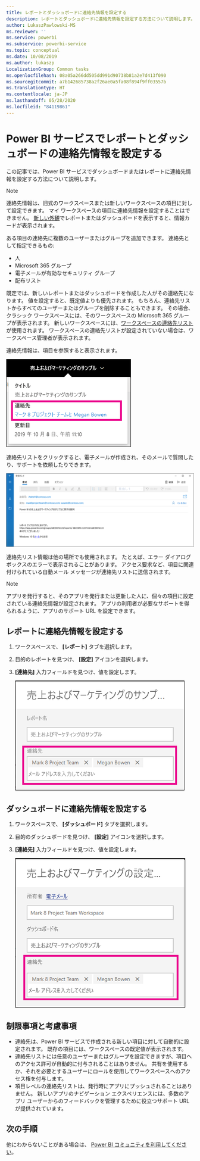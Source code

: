 ```yaml
---
title: レポートとダッシュボードに連絡先情報を設定する
description: レポートとダッシュボードに連絡先情報を設定する方法について説明します。
author: LukaszPawlowski-MS
ms.reviewer: ''
ms.service: powerbi
ms.subservice: powerbi-service
ms.topic: conceptual
ms.date: 10/08/2019
ms.author: lukaszp
LocalizationGroup: Common tasks
ms.openlocfilehash: 08a05a266dd505dd991d90738b81a2e7d413f090
ms.sourcegitcommit: a7b142685738a2f26ae0a5fa08f894f9ff03557b
ms.translationtype: HT
ms.contentlocale: ja-JP
ms.lasthandoff: 05/28/2020
ms.locfileid: "84119861"
---
```

# <a name="set-contact-information-for-reports-and-dashboards-in-the-power-bi-service"></a>Power BI サービスでレポートとダッシュボードの連絡先情報を設定する
この記事では、Power BI サービスでダッシュボードまたはレポートに連絡先情報を設定する方法について説明します。

> [!NOTE]
> 連絡先情報は、旧式のワークスペースまたは新しいワークスペースの項目に対して設定できます。 マイ ワークスペースの項目に連絡先情報を設定することはできません。 [新しい外観](../consumer/service-new-look.md)でレポートまたはダッシュボードを表示すると、情報カードが表示されます。

ある項目の連絡先に複数のユーザーまたはグループを追加できます。 連絡先として指定できるもの:
* 人
* Microsoft 365 グループ
* 電子メールが有効なセキュリティ グループ
* 配布リスト

既定では、新しいレポートまたはダッシュボードを作成した人がその連絡先になります。 値を設定すると、既定値よりも優先されます。 もちろん、連絡先リストからすべてのユーザーまたはグループを削除することもできます。 その場合、クラシック ワークスペースには、そのワークスペースの Microsoft 365 グループが表示されます。 新しいワークスペースには、[ワークスペースの連絡先リスト](../collaborate-share/service-create-the-new-workspaces.md#create-a-contact-list)が使用されます。 ワークスペースの連絡先リストが設定されていない場合は、ワークスペース管理者が表示されます。

連絡先情報は、項目を参照すると表示されます。 

 ![サービス レポートの連絡先](media/service-item-contact/service-report-contact.png)

連絡先リストをクリックすると、電子メールが作成され、そのメールで質問したり、サポートを依頼したりできます。 

 ![サービスの問い合わせメール](media/service-item-contact/service-contact-email.png)
 
連絡先リスト情報は他の場所でも使用されます。 たとえば、エラー ダイアログ ボックスのエラーで表示されることがあります。 アクセス要求など、項目に関連付けられている自動メール メッセージが連絡先リストに送信されます。 

> [!NOTE]
> アプリを発行すると、そのアプリを発行または更新した人に、個々の項目に設定されている連絡先情報が設定されます。 アプリの利用者が必要なサポートを得られるように、アプリのサポート URL を設定できます。

## <a name="set-contact-information-for-a-report"></a>レポートに連絡先情報を設定する
1. ワークスペースで、 **[レポート]** タブを選択します。
2. 目的のレポートを見つけ、 **[設定]** アイコンを選択します。
3. **[連絡先]** 入力フィールドを見つけ、値を設定します。

     ![サービス レポートの連絡先設定](media/service-item-contact/service-report-contact-setting.png)

## <a name="set-contact-information-for-a-dashboard"></a>ダッシュボードに連絡先情報を設定する
1. ワークスペースで、 **[ダッシュボード]** タブを選択します。
2. 目的のダッシュボードを見つけ、 **[設定]** アイコンを選択します。
3. **[連絡先]** 入力フィールドを見つけ、値を設定します。

     ![サービス ダッシュボードの連絡先設定](media/service-item-contact/service-dashboard-contact-setting.png)

## <a name="limitations-and-considerations"></a>制限事項と考慮事項
* 連絡先は、Power BI サービスで作成される新しい項目に対して自動的に設定されます。 既存の項目には、ワークスペースの既定値が表示されます。
* 連絡先リストには任意のユーザーまたはグループを設定できますが、項目へのアクセス許可が自動的に付与されることはありません。 共有を使用するか、それを必要とするユーザーにロールを使用してワークスペースへのアクセス権を付与します。 
* 項目レベルの連絡先リストは、発行時にアプリにプッシュされることはありません。 新しいアプリのナビゲーション エクスペリエンスには、多数のアプリ ユーザーからのフィードバックを管理するために役立つサポート URL が提供されています。


## <a name="next-steps"></a>次の手順

他にわからないことがある場合は、 [Power BI コミュニティを利用してください](https://community.powerbi.com/)。
